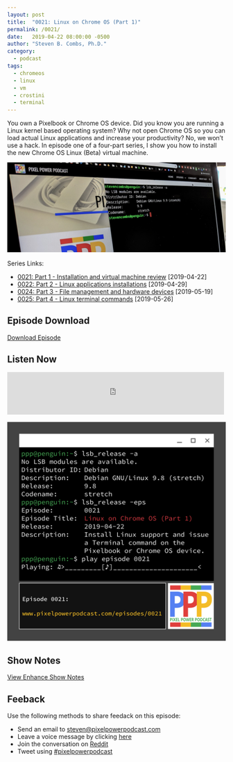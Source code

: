```yaml
---
layout: post
title:  "0021: Linux on Chrome OS (Part 1)"
permalink: /0021/
date:   2019-04-22 08:00:00 -0500
author: "Steven B. Combs, Ph.D."
category:
  - podcast
tags:
  - chromeos
  - linux
  - vm
  - crostini
  - terminal
---
```


You own a Pixelbook or Chrome OS device. Did you know you are running a Linux kernel based operating system? Why not open Chrome OS so you can load actual Linux applications and increase your productivity? No, we won’t use a hack. In episode one of a four-part series, I show you how to install the new Chrome OS Linux (Beta) virtual machine.

![image](/images/posts/2019-05-27-linux-on-chrome-os/crostini-on-pixelbook.jpg)

Series Links:

- [0021: Part 1 - Installation and virtual machine review](/0021) [2019-04-22]
- [0022: Part 2 - Linux applications installations](/0022) [2019-04-29]
- [0024: Part 3 - File management and hardware devices](/0024) [2019-05-19]
- [0025: Part 4 - Linux terminal commands](/0025) [2019-05-26]

## Episode Download

[Download Episode](https://s3-us-west-2.amazonaws.com/anchor-audio-bank/staging/2019-12-19/11177f2639250e376f2bad5a174ab1d2.m4a)

## Listen Now

<p><iframe src="https://anchor.fm/pixelpowerpodcast/embed/episodes/0021-Linux-on-Chrome-OS-Part-1-e3qk2f" height="98px" width="500px" frameborder="0" scrolling="no"></iframe></p>

![Episode Album Art](/images/album-art/2019/0021.png)

## Show Notes

[View Enhance Show Notes](https://docs.google.com/document/d/1AHhXEgUDgTeoHnSHq0n46R6FUXaJZVPyIMKWQPg-atI/edit?usp=sharing)

## Feeback

Use the following methods to share feedack on this episode:

* Send an email to <steven@pixelpowerpodcast.com>
* Leave a voice message by clicking [here](https://anchor.fm/pixelpowerpodcast/message)
* Join the conversation on [Reddit](https://www.reddit.com/r/pixelpowerpodcast/)
* Tweet using [#pixelpowerpodcast](https://twitter.com/search?q=%23pixelpowerpodcast&src=typed_query)
